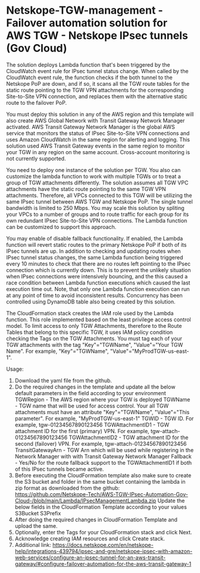 # Netskope-TGW-management - Failover automation solution for AWS TGW - Netskope IPsec tunnels (Gov Cloud)

The solution deploys Lambda function that's been triggered by the CloudWatch event rule for IPsec tunnel status change. When called by the CloudWatch event rule, the function checks if the both tunnel to the Netskope PoP are down, and if so, it scans all the TGW route tables for the static route pointing to the TGW VPN attachments for the corresponding Site-to-Site VPN connection, and replaces them with the alternative static route to the failover PoP.

You must deploy this solution in any of the  AWS region and this template will also create AWS Global Network with Transit Gateway Network Manager activated. AWS Transit Gateway Network Manager is the global AWS service that monitors the status of IPsec Site-to-Site VPN connections and uses Amazon CloudWatch in the same region for alerting and logging. This solution used AWS Transit Gateway events in the same region to monitor your TGW in any region on the same account. Cross-account monitoring is not currently supported.

You need to deploy one instance of the solution per TGW. You also can customize the lambda function to work with multiple TGWs or to treat a group of TGW attachments differently.
The solution assumes all TGW VPC attachments have the static route pointing to the same TGW VPN attachments. Therefore, all VPCs connected to this TGW will be utilizing the same IPsec tunnel between AWS TGW and Netskope PoP. The single tunnel bandwidth is limited to 250 Mbps. You may scale this solution by spliting your VPCs to a number of groups and to route traffic for each group for its own redundant IPsec Site-to-Site VPN connections. The Lambda function can be customized to support this approach.

You may enable of disable fallback functionality. If enabled, the Lambda function will revert static routes to the primary Netskope PoP if both of its IPsec tunnels are up.
In addition to checking and updating routes when IPsec tunnel status changes, the same Lambda function being triggered every 10 minutes to check that there are no routes left pointing to the IPsec connection which is currently down. This is to prevent the unlikely situation when IPsec connections were intensively bouncing, and the this caused a race condition between Lambda function executions which caused the last execution time out. Note, that only one Lambda function execution can run at any point of time to avoid inconsistent results. Concurrency has been controlled using DynamoDB table also being created by this solution.

The CloudFormation stack creates the IAM role used by the Lambda function. This role implemented based on the least privilege access control model. To limit access to only TGW Attachments, therefore to the Route Tables that belong to this specific TGW, it uses IAM policy condition checking the Tags on the TGW Attachments. You must tag each of your TGW attachments with the tag "Key"="TGWName", "Value"="Your TGW Name". For example, "Key"="TGWName", "Value"="MyProdTGW-us-east-1".


Usage:
1. Download the yaml file from the github.
2. Do the required changes in the template and update all the below default parameters in the field according to your environment
   TGWRegion - The AWS region where your TGW is deployed
   TGWName - TGW name that will be used for access control. Your all TGW attachments must have an attribute "Key"="TGWName", "Value"="This parameter". For example, "MyProdTGW-us-east-1"
   TGWID - TGW ID. For example, tgw-01234567890123456
   TGWAttachmentID1 - TGW attachment ID for the first (primary) VPN. For example, tgw-attach-01234567890123456
   TGWAttachmentID2 - TGW attachment ID for the second (failover) VPN. For example, tgw-attach-01234567890123456
   TransitGatewayArn - TGW Arn which will be used while registering in the Network Manager with with Transit Gateway Network Manager
   Fallback - Yes/No for the route fallback support to the TGWAttachmentID1 if both of this IPsec tunnels became active.
3. Before executing the CloudFormation template also make sure to create the S3 bucket and folder in the same bucket containing the lambda in zip format as downloaded from the github: https://github.com/Netskope-Tech/AWS-TGW-IPsec-Automation-Gov-Cloud-/blob/main/Lambda/IPsecManagementLambda.zip
   Update the below fields in the CloudFormation Template according to your values
   S3Bucket
   S3Prefix
4. After doing the required changes in CloudFormation Template and upload the same.
5. Optionally, enter the Tags for your CloudFormation stack and click Next.
6. Acknowledge creating IAM resources and click Create stack.
7. Additional link: https://docs.netskope.com/en/netskope-help/integrations-439794/ipsec-and-gre/netskope-ipsec-with-amazon-web-services/configure-an-ipsec-tunnel-for-an-aws-transit-gateway/#configure-failover-automation-for-the-aws-transit-gateway-1

